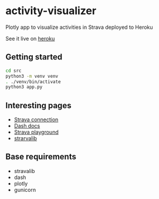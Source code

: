 # activity-visualizer

Plotly app to visualize activities in Strava deployed to Heroku

See it live on [heroku](https://activity-visualizer.herokuapp.com/)

## Getting started

```bash
cd src
python3 -m venv venv
. ./venv/bin/activate
python3 app.py
```


## Interesting pages

- [Strava connection](https://github.com/AartGoossens/strava-dash-boilerplate)
- [Dash docs](https://plotly.com/python/getting-started/)
- [Strava playground](https://developers.strava.com/playground/#/Activities/getLoggedInAthleteActivities)
- [strarvalib](https://pythonhosted.org/stravalib/)

## Base requirements

- stravalib
- dash
- plotly
- gunicorn